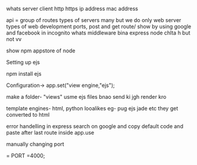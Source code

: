 whats server client http https ip address mac address

api = group of routes
types of servers many but we do only web server
types of web development
ports, post and get route/ show by using google and facebook in incognito 
whats middleware
bina express node chlta h but not vv

show npm appstore of node

Setting up ejs

npm install ejs

Configuration->
app.set("view engine,"ejs");

make a folder- "views"
usme ejs files bnao
send ki jgh render kro


template engines- html, python looalikes eg-  pug ejs jade etc 
they get converted to html

error handelling in express
search on google and copy default code and paste after last route inside app.use

manually changing port

<express variable> = PORT =4000;